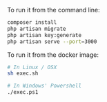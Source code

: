 To run it from the command line:

```bash
composer install
php artisan migrate
php artisan key:generate
php artisan serve --port=3000
```

To run it from the docker image:

```bash
# In Linux / OSX
sh exec.sh

# In Windows' Powershell
./exec.ps1
```